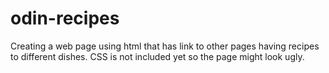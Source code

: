 # odin-recipes
Creating a web page using html that has link to other pages having recipes to different dishes. CSS is not included yet so the page might look ugly.